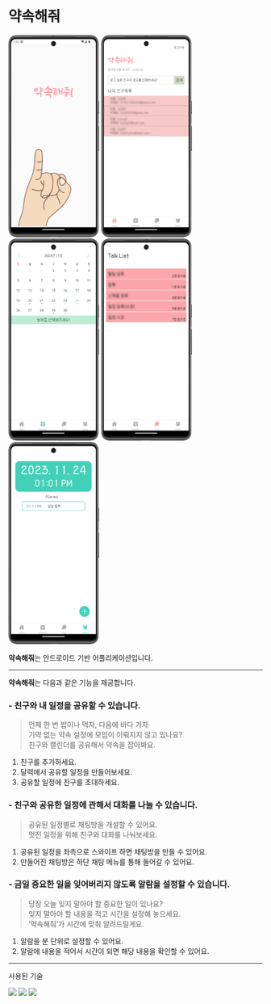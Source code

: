# 약속해줘

<img src="https://github.com/hyung-2/RNproject/blob/master/client/assets/imgs/loading.PNG" width="180" height="400"/>  <img src="https://github.com/hyung-2/RNproject/blob/hyung/client/assets/imgs/home.png" width="180" height="400"/>  <img src="https://github.com/hyung-2/RNproject/blob/hyung/client/assets/imgs/calendar.PNG" width="180" height="400"/>  <img src="https://github.com/hyung-2/RNproject/blob/hyung/client/assets/imgs/chatting.png" width="180" height="400"/>  <img src="https://github.com/hyung-2/RNproject/blob/hyung/client/assets/imgs/alarm.PNG" width="180" height="400"/>

**약속해줘**는 안드로이드 기반 어플리케이션입니다. 

---

**약속해줘**는 다음과 같은 기능을 제공합니다.

### - 친구와 내 일정을 공유할 수 있습니다.

  >언제 한 번 밥이나 먹자, 다음에 바다 가자  
  >기약 없는 약속 설정에 모임이 이뤄지지 않고 있나요?  
  >친구와 캘린더를 공유해서 약속을 잡아봐요.

 1) 친구를 추가하세요.
 2) 달력에서 공유할 일정을 만들어보세요.
 3) 공유할 일정에 친구를 초대하세요.

### - 친구와 공유한 일정에 관해서 대화를 나눌 수 있습니다.
  
  >공유된 일정별로 채팅방을 개설할 수 있어요.  
  >멋진 일정을 위해 친구와 대화를 나눠보세요.

 1) 공유된 일정을 좌측으로 스와이프 하면 채팅방을 만들 수 있어요.
 2) 만들어진 채팅방은 하단 채팅 메뉴를 통해 들어갈 수 있어요.

### - 금일 중요한 일을 잊어버리지 않도록 알람을 설정할 수 있습니다.

  >당장 오늘 잊지 말아야 할 중요한 일이 있나요?  
  >잊지 말아야 할 내용을 적고 시간을 설정해 놓으세요.  
  >‘약속해줘’가 시간에 맞춰 알려드릴게요.

  1) 알람을 분 단위로 설정할 수 있어요.
  2) 알람에 내용을 적어서 시간이 되면 해당 내용을 확인할 수 있어요. 

---

사용된 기술

<img src="https://img.shields.io/badge/ReactNative-61DAFB?style=flat&logo=react&logoColor=white"/> <img src="https://img.shields.io/badge/Firebase-FFCA28?style=flat&logo=Firebase&logoColor=white"/> <img src="https://img.shields.io/badge/node.js-339933?style=flat&logo=nodedotjs&logoColor=white"/>
